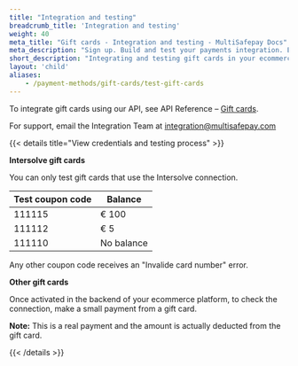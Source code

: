 ```yaml
---
title: "Integration and testing"
breadcrumb_title: 'Integration and testing'
weight: 40
meta_title: "Gift cards - Integration and testing - MultiSafepay Docs"
meta_description: "Sign up. Build and test your payments integration. Explore our products and services. Use our API Reference, SDKs, and wrappers. Get support."
short_description: "Integrating and testing gift cards in your ecommerce platform"
layout: 'child'
aliases:
    - /payment-methods/gift-cards/test-gift-cards
---
```


To integrate gift cards using our API, see API Reference – [Gift cards](/api/#gift-card).

For support, email the Integration Team at <integration@multisafepay.com>

{{< details title="View credentials and testing process" >}}

**Intersolve gift cards**

You can only test gift cards that use the Intersolve connection. 

| Test coupon code     | Balance    |
| ------- | --------- |
| 111115  | € 100  |
| 111112 | € 5  |
| 111110 | No balance  |

Any other coupon code receives an "Invalide card number" error.

**Other gift cards** 

Once activated in the backend of your ecommerce platform, to check the connection, make a small payment from a gift card. 

**Note:** This is a real payment and the amount is actually deducted from the gift card.

{{< /details >}}


